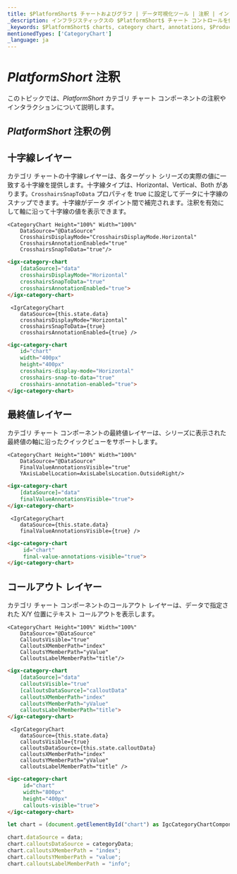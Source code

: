 ```yaml
---
title: $PlatformShort$ チャートおよびグラフ | データ可視化ツール | 注釈 | インフラジスティックス
_description: インフラジスティックスの $PlatformShort$ チャート コントロールを使用すると、チャートに注釈を追加できます。$ProductName$ を使用してグラフと視覚化を改善します。
_keywords: $PlatformShort$ charts, category chart, annotations, $ProductName$, Infragistics, $PlatformShort$ チャート, カテゴリ チャート, 注釈, インフラジスティックス
mentionedTypes: ['CategoryChart']
_language: ja
---
```

# $PlatformShort$ 注釈

このトピックでは、$PlatformShort$ カテゴリ チャート コンポーネントの注釈やインタラクションについて説明します。

## $PlatformShort$ 注釈の例

<code-view style="height: 500px" 
           data-demos-base-url="{environment:dvDemosBaseUrl}" 
           iframe-src="{environment:dvDemosBaseUrl}/charts/category-chart-annotations" alt="$PlatformShort$ 注釈例">
</code-view>

<div class="divider--half"></div>

## 十字線レイヤー

カテゴリ チャートの十字線レイヤーは、各ターゲット シリーズの実際の値に一致する十字線を提供します。十字線タイプは、Horizontal、Vertical、Both があります。`CrosshairsSnapToData` プロパティを true に設定してデータに十字線のスナップできます。十字線がデータ ポイント間で補完されます。注釈を有効にして軸に沿って十字線の値を表示できます。

```razor
<CategoryChart Height="100%" Width="100%"
    DataSource="@DataSource"
    CrosshairsDisplayMode="CrosshairsDisplayMode.Horizontal"
    CrosshairsAnnotationEnabled="true"
    CrosshairsSnapToData="true"/>
```

```html
<igx-category-chart
    [dataSource]="data"
    crosshairsDisplayMode="Horizontal"
    crosshairsSnapToData="true"
    crosshairsAnnotationEnabled="true">
</igx-category-chart>
```

```tsx
 <IgrCategoryChart
    dataSource={this.state.data}
    crosshairsDisplayMode="Horizontal"
    crosshairsSnapToData={true}
    crosshairsAnnotationEnabled={true} />
```

```html
<igc-category-chart
    id="chart"
    width="400px"
    height="400px"
    crosshairs-display-mode="Horizontal"
    crosshairs-snap-to-data="true"
    crosshairs-annotation-enabled="true">
</igc-category-chart>
```

## 最終値レイヤー
カテゴリ チャート コンポーネントの最終値レイヤーは、シリーズに表示された最終値の軸に沿ったクイックビューをサポートします。

```razor
<CategoryChart Height="100%" Width="100%"
    DataSource="@DataSource"
    FinalValueAnnotationsVisible="true"
    YAxisLabelLocation=AxisLabelsLocation.OutsideRight/>                   
```

```html
<igx-category-chart
    [dataSource]="data"
    finalValueAnnotationsVisible="true">
</igx-category-chart>
```

```tsx
 <IgrCategoryChart
    dataSource={this.state.data}
    finalValueAnnotationsVisible={true} />
```
```html
<igc-category-chart
     id="chart"
     final-value-annotations-visible="true">
</igc-category-chart>
```


## コールアウト レイヤー
カテゴリ チャート コンポーネントのコールアウト レイヤーは、データで指定された X/Y 位置にテキスト コールアウトを表示します。

```razor
<CategoryChart Height="100%" Width="100%"
    DataSource="@DataSource"
    CalloutsVisible="true"
    CalloutsXMemberPath="index"
    CalloutsYMemberPath="yValue"
    CalloutsLabelMemberPath="title"/>
```

```html
<igx-category-chart
    [dataSource]="data"
    calloutsVisible="true"
    [calloutsDataSource]="calloutData"
    calloutsXMemberPath="index"
    calloutsYMemberPath="yValue"
    calloutsLabelMemberPath="title">
</igx-category-chart>
```

```tsx
 <IgrCategoryChart
    dataSource={this.state.data}
    calloutsVisible={true}
    calloutsDataSource={this.state.calloutData}
    calloutsXMemberPath="index"
    calloutsYMemberPath="yValue"
    calloutsLabelMemberPath="title" />
```

```html
<igc-category-chart
     id="chart"
     width="800px"
     height="400px"
     callouts-visible="true">
</igc-category-chart>
```

```ts
let chart = (document.getElementById("chart") as IgcCategoryChartComponent);

chart.dataSource = data;
chart.calloutsDataSource = categoryData;
chart.calloutsXMemberPath = "index";
chart.calloutsYMemberPath = "value";
chart.calloutsLabelMemberPath = "info";
```